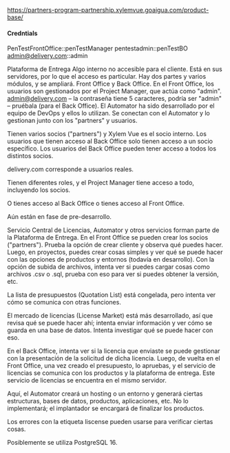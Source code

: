 https://partners-program-partnership.xylemvue.goaigua.com/product-base/

#### Credntials
PenTestFrontOffice::penTestManager
pentestadmin::penTestBO
admin@delivery.com::admin


Plataforma de Entrega
Algo interno no accesible para el cliente.
Está en sus servidores, por lo que el acceso es particular.
Hay dos partes y varios módulos, y se ampliará.
Front Office y Back Office.
En el Front Office, los usuarios son gestionados por el Project Manager, que actúa como "admin".
admin@delivery.com – la contraseña tiene 5 caracteres, podría ser "admin" – pruébala (para el Back Office).
El Automator ha sido desarrollado por el equipo de DevOps y ellos lo utilizan.
Se conectan con el Automator y lo gestionan junto con los "partners" y usuarios.

Tienen varios socios ("partners") y Xylem Vue es el socio interno.
Los usuarios que tienen acceso al Back Office solo tienen acceso a un socio específico.
Los usuarios del Back Office pueden tener acceso a todos los distintos socios.

delivery.com corresponde a usuarios reales.

Tienen diferentes roles, y el Project Manager tiene acceso a todo, incluyendo los socios.

O tienes acceso al Back Office o tienes acceso al Front Office.

Aún están en fase de pre-desarrollo.

Servicio Central de Licencias, Automator y otros servicios forman parte de la Plataforma de Entrega.
En el Front Office se pueden crear los socios ("partners").
Prueba la opción de crear cliente y observa qué puedes hacer.
Luego, en proyectos, puedes crear cosas simples y ver qué se puede hacer con las opciones de productos y entornos (todavía en desarrollo).
Con la opción de subida de archivos, intenta ver si puedes cargar cosas como archivos .csv o .sql, prueba con eso para ver si puedes obtener la versión, etc.

La lista de presupuestos (Quotation List) está congelada, pero intenta ver cómo se comunica con otras funciones.

El mercado de licencias (License Market) está más desarrollado, así que revisa qué se puede hacer ahí; intenta enviar información y ver cómo se guarda en una base de datos.
Intenta investigar qué se puede hacer con eso.

En el Back Office, intenta ver si la licencia que enviaste se puede gestionar con la presentación de la solicitud de dicha licencia.
Luego, de vuelta en el Front Office, una vez creado el presupuesto, lo apruebas, y el servicio de licencias se comunica con los productos y la plataforma de entrega.
Este servicio de licencias se encuentra en el mismo servidor.

Aquí, el Automator creará un hosting o un entorno y generará ciertas estructuras, bases de datos, productos, aplicaciones, etc.
No lo implementará; el implantador se encargará de finalizar los productos.

Los errores con la etiqueta liscense pueden usarse para verificar ciertas cosas.

Posiblemente se utiliza PostgreSQL 16.

